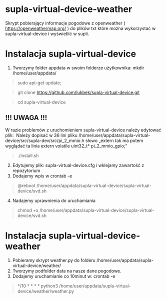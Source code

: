 # supla-virtual-device-weather
Skrypt pobierający informacje pogodowe z openweather ( https://openweathermap.org/ ) do plików txt które można wykorzystać w supla-virtual-device i wyświetlić w supli.

# Instalacja supla-virtual-device
1. Tworzymy folder appdata w swoim folderze użytkownika: mkdir /home/user/appdata/
> sudo apt-get update;

> git clone https://github.com/lukbek/supla-virtual-device.git

> cd supla-virtual-device

## !!! UWAGA !!!
W razie problemów z uruchomieniem supla-virtual-device należy edytować plik:  Należy dopisać w 36 lini pliku /home/user/appdata/supla-virtual-device/src/supla-dev/src/pi_2_mmio.h słowo „extern tak ma potem wyglądać ta linia
extern volatile uint32_t* pi_2_mmio_gpio;”

> ./install.sh
2. Edytujemy plik: supla-virtual-device.cfg i wklejamy zawartość z repozytorium
3. Dodajemy wpis w crontab -e
> @reboot /home/user/appdata/supla-virtual-device/supla-virtual-device/svd.sh
4. Nadajemy uprawnienia do uruchamiania
> chmod +x /home/user/appdata/supla-virtual-device/supla-virtual-device/svd.sh

# Instalacja supla-virtual-device-weather
1. Pobieramy skrypt weather.py do folderu /home/user/appdata/supla-virtual-device/weather/
2. Tworzymy podfolder data na nasze dane pogodowe.
3. Dodajemy uruchamianie co 10minut w: crontab -e
> */10 * * * * python3 /home/user/appdata/supla-virtual-device/weather/weather.py
